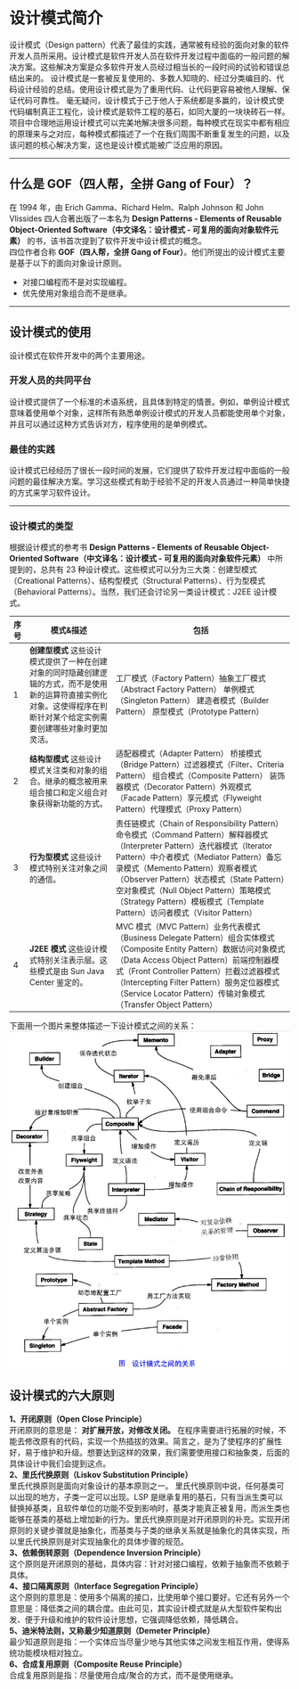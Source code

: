 # 设计模式简介
设计模式（Design pattern）代表了最佳的实践，通常被有经验的面向对象的软件开发人员所采用。设计模式是软件开发人员在软件开发过程中面临的一般问题的解决方案。这些解决方案是众多软件开发人员经过相当长的一段时间的试验和错误总结出来的。
设计模式是一套被反复使用的、多数人知晓的、经过分类编目的、代码设计经验的总结。使用设计模式是为了重用代码、让代码更容易被他人理解、保证代码可靠性。 毫无疑问，设计模式于己于他人于系统都是多赢的，设计模式使代码编制真正工程化，设计模式是软件工程的基石，如同大厦的一块块砖石一样。项目中合理地运用设计模式可以完美地解决很多问题，每种模式在现实中都有相应的原理来与之对应，每种模式都描述了一个在我们周围不断重复发生的问题，以及该问题的核心解决方案，这也是设计模式能被广泛应用的原因。

---
## 什么是 GOF（四人帮，全拼 Gang of Four）？
在 1994 年，由 Erich Gamma、Richard Helm、Ralph Johnson 和 John Vlissides 四人合著出版了一本名为 **Design Patterns - Elements of Reusable Object-Oriented Software（中文译名：设计模式 - 可复用的面向对象软件元素）** 的书，该书首次提到了软件开发中设计模式的概念。    
四位作者合称 **GOF（四人帮，全拼 Gang of Four）**。他们所提出的设计模式主要是基于以下的面向对象设计原则。

* 对接口编程而不是对实现编程。
* 优先使用对象组合而不是继承。

---
## 设计模式的使用
设计模式在软件开发中的两个主要用途。
### 开发人员的共同平台
设计模式提供了一个标准的术语系统，且具体到特定的情景。例如，单例设计模式意味着使用单个对象，这样所有熟悉单例设计模式的开发人员都能使用单个对象，并且可以通过这种方式告诉对方，程序使用的是单例模式。
### 最佳的实践
设计模式已经经历了很长一段时间的发展，它们提供了软件开发过程中面临的一般问题的最佳解决方案。学习这些模式有助于经验不足的开发人员通过一种简单快捷的方式来学习软件设计。

---
### 设计模式的类型
根据设计模式的参考书 **Design Patterns - Elements of Reusable Object-Oriented Software（中文译名：设计模式 - 可复用的面向对象软件元素）** 中所提到的，总共有 23 种设计模式。这些模式可以分为三大类：创建型模式（Creational Patterns）、结构型模式（Structural Patterns）、行为型模式（Behavioral Patterns）。当然，我们还会讨论另一类设计模式：J2EE 设计模式。       
      
|序号|模式&描述|包括|
|-|-|-|
|1|**创建型模式**    这些设计模式提供了一种在创建对象的同时隐藏创建逻辑的方式，而不是使用新的运算符直接实例化对象。这使得程序在判断针对某个给定实例需要创建哪些对象时更加灵活。 |工厂模式（Factory Pattern）抽象工厂模式（Abstract Factory Pattern）  单例模式（Singleton Pattern）  建造者模式（Builder Pattern）   原型模式（Prototype Pattern）|
|2|**结构型模式**    这些设计模式关注类和对象的组合。继承的概念被用来组合接口和定义组合对象获得新功能的方式。|适配器模式（Adapter Pattern） 桥接模式（Bridge Pattern）过滤器模式（Filter、Criteria Pattern） 组合模式（Composite Pattern）  装饰器模式（Decorator Pattern）外观模式（Facade Pattern）享元模式（Flyweight Pattern）代理模式（Proxy Pattern）|
|3|**行为型模式**    这些设计模式特别关注对象之间的通信。|责任链模式（Chain of Responsibility Pattern）命令模式（Command Pattern）解释器模式（Interpreter Pattern）迭代器模式（Iterator Pattern）中介者模式（Mediator Pattern）备忘录模式（Memento Pattern）观察者模式（Observer Pattern）状态模式（State Pattern）空对象模式（Null Object Pattern）策略模式（Strategy Pattern）模板模式（Template Pattern）访问者模式（Visitor Pattern）|
|4|**J2EE 模式**    这些设计模式特别关注表示层。这些模式是由 Sun Java Center 鉴定的。|MVC 模式（MVC Pattern）业务代表模式（Business Delegate Pattern）组合实体模式（Composite Entity Pattern）数据访问对象模式（Data Access Object Pattern）前端控制器模式（Front Controller Pattern）拦截过滤器模式（Intercepting Filter Pattern）服务定位器模式（Service Locator Pattern）传输对象模式（Transfer Object Pattern）|


下面用一个图片来整体描述一下设计模式之间的关系：
![设计模式之间的关系](https://github.com/d470969047h/learn/blob/master/learn-designPattern/src/main/java/com/daihui/resources/the-relationship-between-design-patterns.jpg)

## 设计模式的六大原则 
**1、开闭原则（Open Close Principle）**    
开闭原则的意思是： **对扩展开放，对修改关闭。** 在程序需要进行拓展的时候，不能去修改原有的代码，实现一个热插拔的效果。简言之，是为了使程序的扩展性好，易于维护和升级。想要达到这样的效果，我们需要使用接口和抽象类，后面的具体设计中我们会提到这点。   
**2、里氏代换原则（Liskov Substitution Principle）**    
里氏代换原则是面向对象设计的基本原则之一。 里氏代换原则中说，任何基类可以出现的地方，子类一定可以出现。LSP 是继承复用的基石，只有当派生类可以替换掉基类，且软件单位的功能不受到影响时，基类才能真正被复用，而派生类也能够在基类的基础上增加新的行为。里氏代换原则是对开闭原则的补充。实现开闭原则的关键步骤就是抽象化，而基类与子类的继承关系就是抽象化的具体实现，所以里氏代换原则是对实现抽象化的具体步骤的规范。    
**3、依赖倒转原则（Dependence Inversion Principle）**    
这个原则是开闭原则的基础，具体内容：针对对接口编程，依赖于抽象而不依赖于具体。    
**4、接口隔离原则（Interface Segregation Principle）**        
这个原则的意思是：使用多个隔离的接口，比使用单个接口要好。它还有另外一个意思是：降低类之间的耦合度。由此可见，其实设计模式就是从大型软件架构出发、便于升级和维护的软件设计思想，它强调降低依赖，降低耦合。     
**5、迪米特法则，又称最少知道原则（Demeter Principle）**     
最少知道原则是指：一个实体应当尽量少地与其他实体之间发生相互作用，使得系统功能模块相对独立。     
**6、合成复用原则（Composite Reuse Principle）**     
合成复用原则是指：尽量使用合成/聚合的方式，而不是使用继承。    
